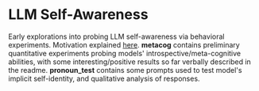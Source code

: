 # LLM Self-Awareness

Early explorations into probing LLM self-awareness via behavioral experiments. Motivation explained [here](https://granite-cupboard-1c8.notion.site/Self-Aware-AI-A-Red-Line-That-Should-Not-Be-Crossed-1e23101a0f3080dfb73bf9b297d7638d). **metacog** contains preliminary quantitative experiments probing models' introspective/meta-cognitive abilities, with some interesting/positive results so far verbally described in the readme. **pronoun_test** contains some prompts used to test model's implicit self-identity, and qualitative analysis of responses.